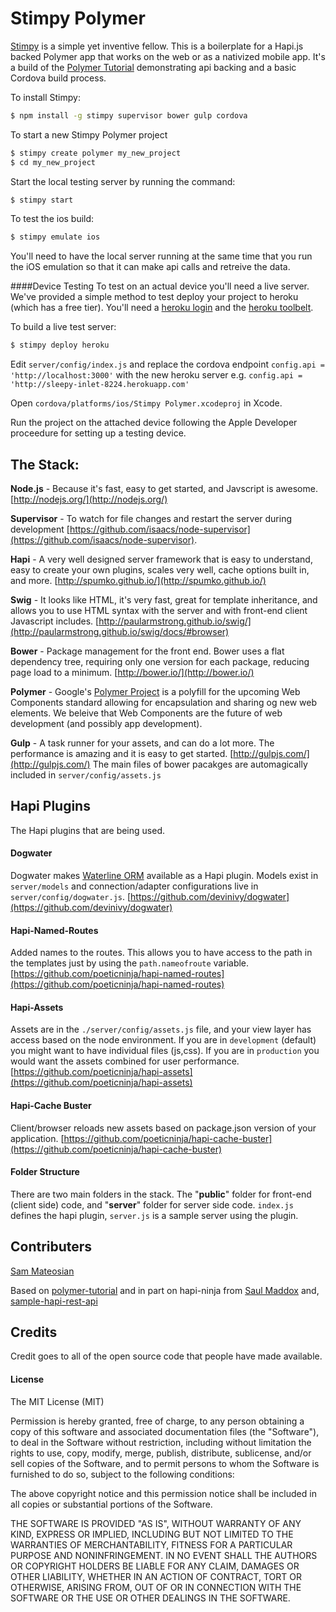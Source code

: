 Stimpy Polymer
==============

[Stimpy](https://github.com/semateos/stimpy) is a simple yet inventive fellow.  This is a boilerplate for a Hapi.js backed Polymer app that works on the web or as a nativized mobile app.  It's a build of the [Polymer Tutorial](https://www.polymer-project.org/docs/start/tutorial/intro.html) demonstrating api backing and a basic Cordova build process.

To install Stimpy:
```bash
$ npm install -g stimpy supervisor bower gulp cordova
```
To start a new Stimpy Polymer project
```bash
$ stimpy create polymer my_new_project
$ cd my_new_project
```
Start the local testing server by running the command:
```bash
$ stimpy start
```
To test the ios build:
```bash
$ stimpy emulate ios
```
You'll need to have the local server running at the same time that you run the iOS emulation so that it can make api calls and retreive the data.

####Device Testing
To test on an actual device you'll need a live server.  We've provided a simple method to test deploy your project to heroku (which has a free tier).  You'll need a [heroku login](https://signup.heroku.com/dc) and the [heroku toolbelt](https://devcenter.heroku.com/articles/getting-started-with-nodejs#set-up).

To build a live test server:
```bash
$ stimpy deploy heroku
```

Edit `server/config/index.js` and replace the cordova endpoint `config.api = 'http://localhost:3000'` with the new heroku server e.g. `config.api = 'http://sleepy-inlet-8224.herokuapp.com'`

Open `cordova/platforms/ios/Stimpy Polymer.xcodeproj` in Xcode.

Run the project on the attached device following the Apple Developer proceedure for setting up a testing device.

## The Stack:
**Node.js** - Because it's fast, easy to get started, and Javscript is awesome.
[http://nodejs.org/](http://nodejs.org/)

**Supervisor** - To watch for file changes and restart the server during development [https://github.com/isaacs/node-supervisor](https://github.com/isaacs/node-supervisor).

**Hapi** - A very well designed server framework that is easy to understand, easy to create your own plugins, scales very well, cache options built in, and more.
[http://spumko.github.io/](http://spumko.github.io/)

**Swig** - It looks like HTML, it's very fast, great for template inheritance, and allows you to use HTML syntax with the server and with front-end client Javascript includes.
[http://paularmstrong.github.io/swig/](http://paularmstrong.github.io/swig/docs/#browser)

**Bower** - Package management for the front end.  Bower uses a flat dependency tree, requiring only one version for each package, reducing page load to a minimum. [http://bower.io/](http://bower.io/)

**Polymer** - Google's [Polymer Project](https://www.polymer-project.org/) is a polyfill for the upcoming Web Components standard allowing for encapsulation and sharing og new web elements.  We beleive that Web Components are the future of web development (and possibly app development).

**Gulp** - A task runner for your assets, and can do a lot more. The performance is amazing and it is easy to get started. [http://gulpjs.com/](http://gulpjs.com/)  The main files of bower pacakges are automagically included in `server/config/assets.js`

## Hapi Plugins
The Hapi plugins that are being used.

#### Dogwater
Dogwater makes [Waterline ORM](https://github.com/balderdashy/waterline) available as a Hapi plugin.  Models exist in `server/models` and connection/adapter configurations live in `server/config/dogwater.js`. [https://github.com/devinivy/dogwater](https://github.com/devinivy/dogwater)

#### Hapi-Named-Routes
Added names to the routes. This allows you to have access to the path in the templates just by using the `path.nameofroute` variable. [https://github.com/poeticninja/hapi-named-routes](https://github.com/poeticninja/hapi-named-routes)

#### Hapi-Assets
Assets are in the `./server/config/assets.js` file, and your view layer has access based on the node environment. If you are in `development` (default) you might want to have individual files (js,css). If you are in `production` you would want the assets combined for user performance. [https://github.com/poeticninja/hapi-assets](https://github.com/poeticninja/hapi-assets)

#### Hapi-Cache Buster
Client/browser reloads new assets based on package.json version of your application. [https://github.com/poeticninja/hapi-cache-buster](https://github.com/poeticninja/hapi-cache-buster)

#### Folder Structure
There are two main folders in the stack. The "**public**" folder for front-end (client side) code, and "**server**" folder for server side code.  `index.js` defines the hapi plugin, `server.js` is a sample server using the plugin.

## Contributers

[Sam Mateosian](https://github.com/semateos)

Based on [polymer-tutorial](https://github.com/Polymer/polymer-tutorial) and in part on hapi-ninja from [Saul Maddox](https://github.com/poeticninja)
and, [sample-hapi-rest-api](https://github.com/agendor/sample-hapi-rest-api)


## Credits
Credit goes to all of the open source code that people have made available.

#### License

The MIT License (MIT)

Permission is hereby granted, free of charge, to any person obtaining a copy of
this software and associated documentation files (the "Software"), to deal in
the Software without restriction, including without limitation the rights to
use, copy, modify, merge, publish, distribute, sublicense, and/or sell copies of
the Software, and to permit persons to whom the Software is furnished to do so,
subject to the following conditions:

The above copyright notice and this permission notice shall be included in all
copies or substantial portions of the Software.

THE SOFTWARE IS PROVIDED "AS IS", WITHOUT WARRANTY OF ANY KIND, EXPRESS OR
IMPLIED, INCLUDING BUT NOT LIMITED TO THE WARRANTIES OF MERCHANTABILITY, FITNESS
FOR A PARTICULAR PURPOSE AND NONINFRINGEMENT. IN NO EVENT SHALL THE AUTHORS OR
COPYRIGHT HOLDERS BE LIABLE FOR ANY CLAIM, DAMAGES OR OTHER LIABILITY, WHETHER
IN AN ACTION OF CONTRACT, TORT OR OTHERWISE, ARISING FROM, OUT OF OR IN
CONNECTION WITH THE SOFTWARE OR THE USE OR OTHER DEALINGS IN THE SOFTWARE.
